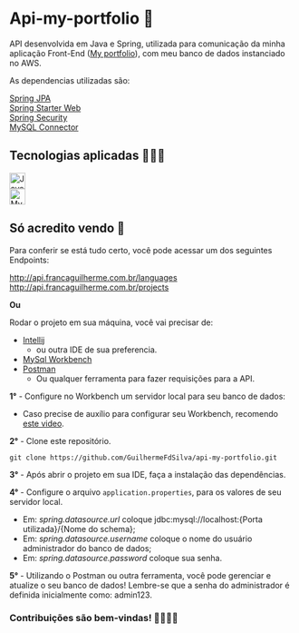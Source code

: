 # Api-my-portfolio 🍵

API desenvolvida em Java e Spring, utilizada para comunicação da minha aplicação Front-End ([My portfolio](https://github.com/GuilhermeFdSilva/MyPortfolio)), com meu banco de dados instanciado no AWS.

As dependencias utilizadas são:

[Spring JPA](https://mvnrepository.com/artifact/org.springframework.boot/spring-boot-starter-data-jpa) <br>
[Spring Starter Web](https://mvnrepository.com/artifact/org.springframework.boot/spring-boot-starter-web) <br>
[Spring Security](https://mvnrepository.com/artifact/org.springframework.security/spring-security-crypto) <br>
[MySQL Connector](https://mvnrepository.com/artifact/com.mysql/mysql-connector-j/8.2.0)

## Tecnologias aplicadas 🧑🏽‍💻

<a href="https://docs.oracle.com/en/java/">
  <img src="https://guilhermefdsilva.github.io/read-db-myPortfolio/sticks/stick-java.svg" alt="Java" height="28px">
</a>
<br>
<a href="https://dev.mysql.com/doc/">
  <img src="https://guilhermefdsilva.github.io/read-db-myPortfolio/sticks/stick-mysql.svg" alt="MySQL" height="28px">
</a>

## Só acredito vendo 👀

Para conferir se está tudo certo, você pode acessar um dos seguintes Endpoints:

http://api.francaguilherme.com.br/languages <br>
http://api.francaguilherme.com.br/projects

**Ou**

Rodar o projeto em sua máquina, você vai precisar de:

 - [Intellij](https://www.jetbrains.com/pt-br/idea/download/?section=windows)
     - ou outra IDE de sua preferencia.
 - [MySql Workbench](https://www.mysql.com/products/workbench/)
 - [Postman](https://www.postman.com/downloads/)
     - Ou qualquer ferramenta para fazer requisições para a API.

**1°** - Configure no Workbench um servidor local para seu banco de dados:

- Caso precise de auxílio para configurar seu Workbench, recomendo [este video](https://www.youtube.com/watch?v=jvG4whJuNe0).

**2°** - Clone este repositório.

```
git clone https://github.com/GuilhermeFdSilva/api-my-portfolio.git
```

**3°** - Após abrir o projeto em sua IDE, faça a instalação das dependências.

**4°** - Configure o arquivo ``application.properties``, para os valores de seu servidor local.
- Em: _spring.datasource.url_ coloque jdbc:mysql://localhost:{Porta utilizada}/{Nome do schema};
- Em: _spring.datasource.username_ coloque o nome do usuário administrador do banco de dados;
- Em: _spring.datasource.password_ coloque sua senha.

**5°** - Utilizando o Postman ou outra ferramenta, você pode gerenciar e atualize o seu banco de dados! Lembre-se que a senha do administrador é definida inicialmente como: admin123.

 ### Contribuições são bem-vindas! 🫱🏽‍🫲🏾
